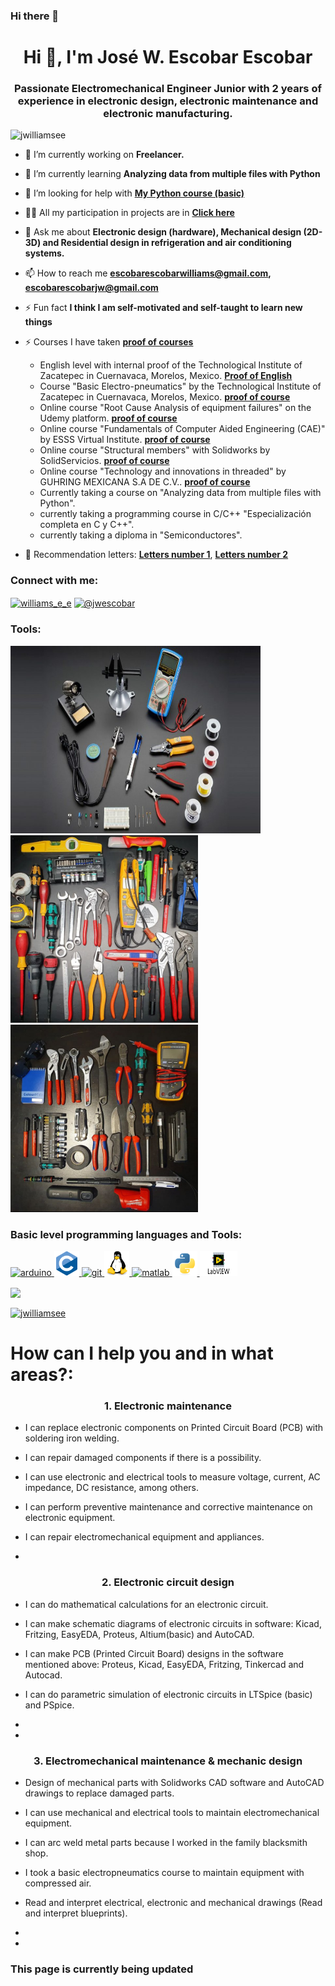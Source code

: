 ### Hi there 👋
<h1 align="center">Hi 👋, I'm José W. Escobar Escobar</h1>
<h3 align="center">Passionate Electromechanical Engineer Junior with 2 years of experience in electronic design, electronic maintenance and electronic manufacturing.</h3>

<p align="left"> <img src="https://komarev.com/ghpvc/?username=jwilliamsee&label=Profile%20views&color=0715df&style=flat" alt="jwilliamsee" /> </p>

- 🔭 I’m currently working on **Freelancer.**

- 🌱 I’m currently learning **Analyzing data from multiple files with Python**

- 🤝 I’m looking for help with [**My Python course (basic)**](https://github.com/jwilliamsee/EscobarJW/tree/main/AnalizandoDatosConPythonBasic)

- 👨‍💻 All my participation in projects are in [**Click here**](https://github.com/jwilliamsee/EscobarJW)

- 💬 Ask me about **Electronic design (hardware), Mechanical design (2D-3D) and Residential design in refrigeration and air conditioning systems.**

- 📫 How to reach me **escobarescobarwilliams@gmail.com, escobarescobarjw@gmail.com**

- ⚡ Fun fact **I think I am self-motivated and self-taught to learn new things**

- ⚡ Courses I have taken [**proof of courses**](https://github.com/jwilliamsee/EscobarJW/tree/main/Certificado-Ingenieria)
  
  * English level with internal proof of the Technological Institute of Zacatepec in Cuernavaca, Morelos, Mexico. [**Proof of English**](https://github.com/jwilliamsee/EscobarJW/blob/main/Certificado-Ingenieria/CONSTANCIA%20ESCOBAR%20JOSE%20WILLIAMS%20pdf.pdf)
  * Course "Basic Electro-pneumatics" by the Technological Institute of Zacatepec in Cuernavaca, Morelos, Mexico. [**proof of course**](https://github.com/jwilliamsee/EscobarJW/blob/main/Certificado-Ingenieria/Constancia-Electroneumatica.pdf)
  * Online course "Root Cause Analysis of equipment failures" on the Udemy platform. [**proof of course**](https://github.com/jwilliamsee/EscobarJW/blob/main/Certificado-Ingenieria/ConstanciaACR.pdf)
  * Online course "Fundamentals of Computer Aided Engineering (CAE)" by ESSS Virtual Institute. [**proof of course**](https://github.com/jwilliamsee/EscobarJW/blob/main/Certificado-Ingenieria/ConstanciaCursoBasicoCAE.pdf)
  * Online course "Structural members" with Solidworks by SolidServicios. [**proof of course**](https://github.com/jwilliamsee/EscobarJW/blob/main/Certificado-Ingenieria/Constancia-CursoEstructurasSolidWork.pdf)
  * Online course "Technology and innovations in threaded" by GUHRING MEXICANA S.A DE C.V.. [**proof of course**](https://github.com/jwilliamsee/EscobarJW/blob/main/Certificado-Ingenieria/Constancia-Roscado.pdf)
  * Currently taking a course on "Analyzing data from multiple files with Python".
  * currently taking a programming course in C/C++ "Especialización completa en C y C++".
  * currently taking a diploma in "Semiconductores".

- 💬 Recommendation letters: [**Letters number 1**](https://github.com/jwilliamsee/EscobarJW/blob/main/Certificado-Ingenieria/CARTA_RECOMENDACION.pdf), [**Letters number 2**](https://github.com/jwilliamsee/EscobarJW/blob/main/Certificado-Ingenieria/CARTADERECOMENDACION2.pdf)

<h3 align="left">Connect with me:</h3>
<p align="left">
<a href="https://instagram.com/williams_e_e" target="blank"><img align="center" src="https://raw.githubusercontent.com/rahuldkjain/github-profile-readme-generator/master/src/images/icons/Social/instagram.svg" alt="williams_e_e" height="30" width="40" /></a>
<a href="https://www.youtube.com/channel/UC0FrmwqvZV2cBeWuvYM4QvA" target="blank"><img align="center" src="https://raw.githubusercontent.com/rahuldkjain/github-profile-readme-generator/master/src/images/icons/Social/youtube.svg" alt="@jwescobar" height="30" width="40" /></a>
</p>

<h3 align="left">Tools:</h3>
<p align="left"><img src="https://github.com/jwilliamsee/BancoDeImagenes/blob/main/IMAGENES/electronic-tools.png?raw=true" alt="Tools" width="400" height="300"/>
<img src="https://github.com/jwilliamsee/BancoDeImagenes/blob/main/IMAGENES/electronics-tool.jpeg?raw=true" alt="Tools" width="300" height="300"/>
<img src="https://github.com/jwilliamsee/BancoDeImagenes/blob/main/IMAGENES/tool3.jpeg?raw=true" alt="Tools" width="300" height="300"/></a></p>


<h3 align="left">Basic level programming languages and Tools:</h3>
<p align="left"> <a href="https://www.arduino.cc/" target="_blank" rel="noreferrer"> <img src="https://cdn.worldvectorlogo.com/logos/arduino-1.svg" alt="arduino" width="40" height="40"/> <a href="https://www.cprogramming.com/" target="_blank" rel="noreferrer"> <img src="https://raw.githubusercontent.com/devicons/devicon/master/icons/c/c-original.svg" alt="c" width="40" height="40"/> <a href="https://git-scm.com/" target="_blank" rel="noreferrer"> <img src="https://www.vectorlogo.zone/logos/git-scm/git-scm-icon.svg" alt="git" width="40" height="40"/> <a href="https://www.linux.org/" target="_blank" rel="noreferrer"> <img src="https://raw.githubusercontent.com/devicons/devicon/master/icons/linux/linux-original.svg" alt="linux" width="40" height="40"/> </a> <a href="https://www.mathworks.com/" target="_blank" rel="noreferrer"> <img src="https://upload.wikimedia.org/wikipedia/commons/2/21/Matlab_Logo.png" alt="matlab" width="40" height="40"/> </a> <a href="https://www.python.org" target="_blank" rel="noreferrer"> <img src="https://raw.githubusercontent.com/devicons/devicon/master/icons/python/python-original.svg" alt="python" width="40" height="40"/> </a> <a href="https://www.ni.com/es-mx/shop/labview.html" target="_blank" rel="noreferrer"> <img src="https://github.com/jwilliamsee/BancoDeImagenes/blob/main/IMAGENES/Labview.png?raw=true" alt="LabVIEW" width="60" height="40"/> </a> </p>
  
<a href=""> <img align="center" src="https://github-readme-stats-sigma-five.vercel.app/api/top-langs/?username=jwilliamsee&theme=react&line_height=40&hide=css"/> </a>
  
<a href=""> <img align="center" src="https://github-readme-streak-stats.herokuapp.com/?user=jwilliamsee&theme=highcontrast" alt="jwilliamsee" /> </a>

<h1 align="left">How can I help you and in what areas?:</h1>
<h3 align="middle">1. Electronic maintenance</h3>

- I can replace electronic components on Printed Circuit Board (PCB) with soldering iron welding.

- I can repair damaged components if there is a possibility.

- I can use electronic and electrical tools to measure voltage, current, AC impedance, DC resistance, among others.

- I can perform preventive maintenance and corrective maintenance on electronic equipment.

- I can repair electromechanical equipment and appliances.

- 

<h3 align="middle">2. Electronic circuit design</h3>

- I can do mathematical calculations for an electronic circuit.

- I can make schematic diagrams of electronic circuits in software: Kicad, Fritzing, EasyEDA, Proteus, Altium(basic) and AutoCAD. 

- I can make PCB (Printed Circuit Board) designs in the software mentioned above: Proteus, Kicad, EasyEDA, Fritzing, Tinkercad and Autocad.

- I can do parametric simulation of electronic circuits in LTSpice (basic) and PSpice.
-
-
  
<h3 align="middle">3. Electromechanical maintenance & mechanic design</h3>
    
- Design of mechanical parts with Solidworks CAD software and AutoCAD drawings to replace damaged parts.
  
- I can use mechanical and electrical tools to maintain electromechanical equipment.
  
- I can arc weld metal parts because I worked in the family blacksmith shop.
  
- I took a basic electropneumatics course to maintain equipment with compressed air.

- Read and interpret electrical, electronic and mechanical drawings (Read and interpret blueprints).
  
- 
  
-
  

<h3 align="left">This page is currently being updated</h3>
<!--
**jwilliamsee/jwilliamsee** is a ✨ _special_ ✨ repository because its `README.md` (this file) appears on your GitHub profile.


